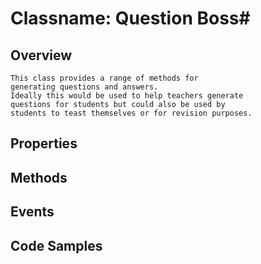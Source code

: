 # Classname: Question Boss#

## Overview ##
	This class provides a range of methods for
	generating questions and answers.
	Ideally this would be used to help teachers generate 
	questions for students but could also be used by 
	students to teast themselves or for revision purposes.

## Properties ##

## Methods ##

## Events ##

## Code Samples ##